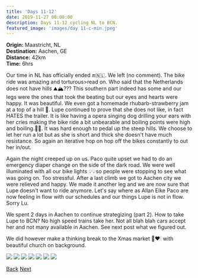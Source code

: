 ```yaml
---
title: 'Days 11-12'
date: 2019-11-27 00:00:00
description: Days 11-12 cycling NL to BCN.
featured_image: 'images/day 11-c-min.jpeg'
---
```


<b>Origin:</b> Maastricht, NL <br>
<b>Destination:</b> Aachen, GE <br>
<b>Distance:</b> 42km <br>
<b>Time:</b> 6hrs <br>

Our time in NL has officially ended 🔚🇳🇱. We left (no comment). The bike ride was amazing and torturous>read on. Who said that the Netherlands does not have hills ⛰🏔??? This southern part indeed has some and our legs were the ones that took the beating but our eyes and hearts were happy. It was beautiful. We even got a homemade rhubarb-strawberry jam at a top of a hill 🍓. Lupe continued to prove that she does not like, in fact HATES the trailer. It is like having a opera singing dog drilling your ears with her cries making the bike ride a bit unbearable and boiling points were high and boiling.💨😤. It was hard enough to pedal up the steep hills. We choose to let her run a lot but as she is short and thick she doesn't have much resistance. So again an iterative hop on hop off the bikes constantly to out her in/out.

Again the night creeped up on us. Paco quite upset we had to do an emergency diaper change on the side of the dark road. We were well illuminated with all our bike lights 💡💡so people were stopping to see what was going on. Too stressful. After a last climb we got to Aachen city we were relieved and happy. We made it another leg and we are now sure that Lupe doesn't want to ride anymore. Let's say where as Allan Elke Paco are now feeling in flow with our schedules and our things Lupe is not in flow. Sorry Lu.

We spent 2 days in Aachen to continue strategizing (part 2). How to take Lupe to BCN? No high speed trains take her. Not all blah blah cars accept her and not many available in Aachen. See next post what we figured out.

We did however make a thinking break to the Xmas market 💚❤🕯 with beautiful church on background.

<div class="gallery" data-columns="2">
	<img src="/images/day 11-a-min.jpg">
	<img src="/images/day 11-b-min.jpeg">
	<img src="/images/day 11-c-min.jpeg">
	<img src="/images/day 11-d-min.jpg">
	<img src="/images/day 11-e-min.jpg">
	<img src="/images/day 11-f-min.jpg">
	<img src="/images/day 11-g-min.jpg">
</div>

<a href="https://allanpcampbell.github.io/blog/day-9-10" class="button button--large">Back</a>
<a href="https://allanpcampbell.github.io/blog/day-13" class="button button--large">Next</a>


